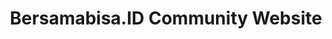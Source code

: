 ---
title: Bersamabisa.ID Community Website
thumbnail: /assets/img/projects/bbid_350w.webp
# refer to /lib/projects.ts
technologies: []
# real url if available
liveUrl: https://bersamabisa.id/
# fallback if liveUrl is not available
demoUrl:
---